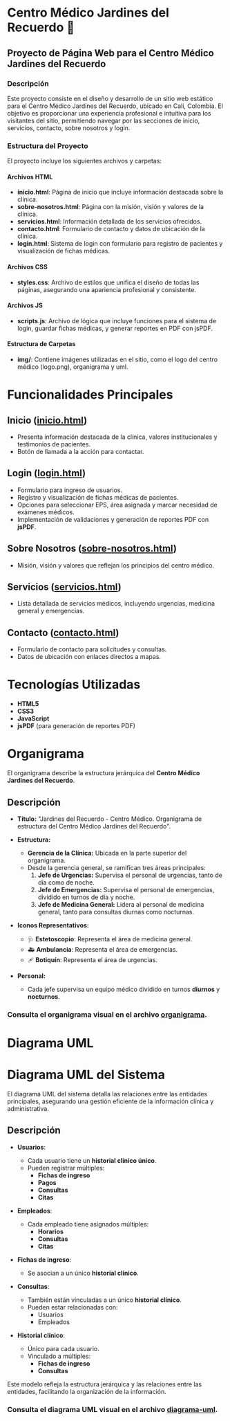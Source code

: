 # Centro Médico Jardines del Recuerdo 🌿
## Proyecto de Página Web para el Centro Médico Jardines del Recuerdo

### Descripción
Este proyecto consiste en el diseño y desarrollo de un sitio web estático para el Centro Médico Jardines del Recuerdo, ubicado en Cali, Colombia. El objetivo es proporcionar una experiencia profesional e intuitiva para los visitantes del sitio, permitiendo navegar por las secciones de inicio, servicios, contacto, sobre nosotros y login.

### Estructura del Proyecto
El proyecto incluye los siguientes archivos y carpetas:

#### Archivos HTML
- **inicio.html**: Página de inicio que incluye información destacada sobre la clínica.
- **sobre-nosotros.html**: Página con la misión, visión y valores de la clínica.
- **servicios.html**: Información detallada de los servicios ofrecidos.
- **contacto.html**: Formulario de contacto y datos de ubicación de la clínica.
- **login.html**: Sistema de login con formulario para registro de pacientes y visualización de fichas médicas.

#### Archivos CSS
- **styles.css**: Archivo de estilos que unifica el diseño de todas las páginas, asegurando una apariencia profesional y consistente.

#### Archivos JS
- **scripts.js**: Archivo de lógica que incluye funciones para el sistema de login, guardar fichas médicas, y generar reportes en PDF con jsPDF.

#### Estructura de Carpetas
- **img/**: Contiene imágenes utilizadas en el sitio, como el logo del centro médico (logo.png), organigrama y uml.



# Funcionalidades Principales

## Inicio ([inicio.html](inicio.html))
- Presenta información destacada de la clínica, valores institucionales y testimonios de pacientes.
- Botón de llamada a la acción para contactar.

## Login ([login.html](login.html))
- Formulario para ingreso de usuarios.
- Registro y visualización de fichas médicas de pacientes.
- Opciones para seleccionar EPS, área asignada y marcar necesidad de exámenes médicos.
- Implementación de validaciones y generación de reportes PDF con **jsPDF**.

## Sobre Nosotros ([sobre-nosotros.html](sobre-nosotros.html))
- Misión, visión y valores que reflejan los principios del centro médico.

## Servicios ([servicios.html](servicios.html))
- Lista detallada de servicios médicos, incluyendo urgencias, medicina general y emergencias.

## Contacto ([contacto.html](contacto.html))
- Formulario de contacto para solicitudes y consultas.
- Datos de ubicación con enlaces directos a mapas.

# Tecnologías Utilizadas
- **HTML5**
- **CSS3**
- **JavaScript**
- **jsPDF** (para generación de reportes PDF)




# Organigrama

El organigrama describe la estructura jerárquica del **Centro Médico Jardines del Recuerdo**.

## Descripción

- **Título:** "Jardines del Recuerdo - Centro Médico. Organigrama de estructura del Centro Médico Jardines del Recuerdo".
- **Estructura:**
  - **Gerencia de la Clínica:** Ubicada en la parte superior del organigrama.
  - Desde la gerencia general, se ramifican tres áreas principales:
    1. **Jefe de Urgencias:** Supervisa el personal de urgencias, tanto de día como de noche.
    2. **Jefe de Emergencias:** Supervisa el personal de emergencias, dividido en turnos de día y noche.
    3. **Jefe de Medicina General:** Lidera al personal de medicina general, tanto para consultas diurnas como nocturnas.

- **Iconos Representativos:**
  - 🩺 **Estetoscopio**: Representa el área de medicina general.
  - 🚑 **Ambulancia**: Representa el área de emergencias.
  - 🩹 **Botiquín**: Representa el área de urgencias.

- **Personal:**
  - Cada jefe supervisa un equipo médico dividido en turnos **diurnos** y **nocturnos**.

### Consulta el organigrama visual en el archivo [organigrama](img/Organigrama.png).


# Diagrama UML

# Diagrama UML del Sistema

El diagrama UML del sistema detalla las relaciones entre las entidades principales, asegurando una gestión eficiente de la información clínica y administrativa.

## Descripción

- **Usuarios**:
  - Cada usuario tiene un **historial clínico único**.
  - Pueden registrar múltiples:
    - **Fichas de ingreso**
    - **Pagos**
    - **Consultas**
    - **Citas**

- **Empleados**:
  - Cada empleado tiene asignados múltiples:
    - **Horarios**
    - **Consultas**
    - **Citas**

- **Fichas de ingreso**:
  - Se asocian a un único **historial clínico**.

- **Consultas**:
  - También están vinculadas a un único **historial clínico**.
  - Pueden estar relacionadas con:
    - Usuarios
    - Empleados

- **Historial clínico**:
  - Único para cada usuario.
  - Vinculado a múltiples:
    - **Fichas de ingreso**
    - **Consultas**

Este modelo refleja la estructura jerárquica y las relaciones entre las entidades, facilitando la organización de la información.

### Consulta el diagrama UML visual en el archivo [diagrama-uml](img/Uml.png).
